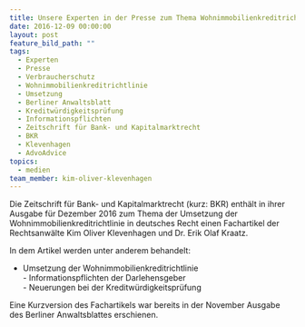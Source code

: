 ```yaml
---
title: Unsere Experten in der Presse zum Thema Wohnimmobilienkreditrichtlinie
date: 2016-12-09 00:00:00
layout: post
feature_bild_path: ""
tags:
  - Experten
  - Presse
  - Verbraucherschutz
  - Wohnimmobilienkreditrichtlinie
  - Umsetzung
  - Berliner Anwaltsblatt
  - Kreditwürdigkeitsprüfung
  - Informationspflichten
  - Zeitschrift für Bank- und Kapitalmarktrecht
  - BKR
  - Klevenhagen
  - AdvoAdvice
topics:
  - medien
team_member: kim-oliver-klevenhagen
---
```



Die Zeitschrift für Bank- und Kapitalmarktrecht (kurz: BKR) enthält in ihrer Ausgabe für Dezember 2016 zum Thema der Umsetzung der Wohnimmobilienkreditrichtlinie in deutsches Recht einen Fachartikel der Rechtsanwälte Kim Oliver Klevenhagen und Dr. Erik Olaf Kraatz.

In dem Artikel werden unter anderem behandelt:

* Umsetzung der Wohnimmobilienkreditrichtlinie
  <br>- Informationspflichten der Darlehensgeber
  <br>- Neuerungen bei der Kreditwürdigkeitsprüfung

Eine Kurzversion des Fachartikels war bereits in der November Ausgabe des Berliner Anwaltsblattes erschienen.